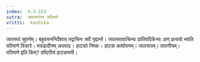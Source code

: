 ```yaml
---
index:  4.3.153
sutra:  जातरूपेभ्यः परिमाणे
vritti:  kashika 
---
```


जातरूपं सुवर्णम्। बहुवचननिर्देशात् तद्वाचिनः सर्वे गृह्यन्ते। जातरूपवाचिभ्यः प्रातिपदिकेभ्यः अण् प्रत्ययो भवति परिमाणे विकारे। मयडादीनम् अपवादः। हाटको निष्कः। हाटकं कार्षापणम्। जातरूपम्। तापनीयम्। परिमाणे इति किम्? यष्टिरियं हाटकमयी।

